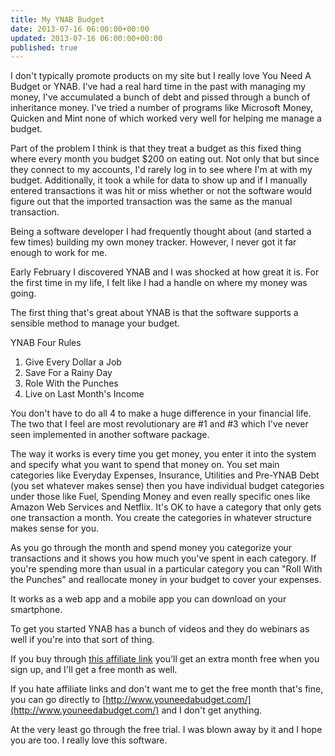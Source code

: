 ```yaml
---
title: My YNAB Budget
date: 2013-07-16 06:00:00+00:00
updated: 2013-07-16 06:00:00+00:00
published: true
---
```


I don't typically promote products on my site but I really love You Need A Budget or YNAB. I've had a real hard time in the past with managing my money, I've accumulated a bunch of debt and pissed through a bunch of inheritance money. I've tried a number of programs like Microsoft Money, Quicken and Mint none of which worked very well for helping me manage a budget.

Part of the problem I think is that they treat a budget as this fixed thing where every month you budget $200 on eating out. Not only that but since they connect to my accounts, I'd rarely log in to see where I'm at with my budget. Additionally, it took a while for data to show up and if I manually entered transactions it was hit or miss whether or not the software would figure out that the imported transaction was the same as the manual transaction.

Being a software developer I had frequently thought about (and started a few times) building my own money tracker. However, I never got it far enough to work for me.

Early February I discovered YNAB and I was shocked at how great it is. For the first time in my life, I felt like I had a handle on where my money was going.

The first thing that's great about YNAB is that the software supports a sensible method to manage your budget.

YNAB Four Rules

1. Give Every Dollar a Job
2. Save For a Rainy Day
3. Role With the Punches
4. Live on Last Month's Income

You don't have to do all 4 to make a huge difference in your financial life. The two that I feel are most revolutionary are #1 and #3 which I've never seen implemented in another software package.

The way it works is every time you get money, you enter it into the system and specify what you want to spend that money on. You set main categories like Everyday Expenses, Insurance, Utilities and Pre-YNAB Debt (you set whatever makes sense) then you have individual budget categories under those like Fuel, Spending Money and even really specific ones like Amazon Web Services and Netflix. It's OK to have a category that only gets one transaction a month. You create the categories in whatever structure makes sense for you.

As you go through the month and spend money you categorize your transactions and it shows you how much you've spent in each category. If you're spending more than usual in a particular category you can "Roll With the Punches" and reallocate money in your budget to cover your expenses.

It works as a web app and a mobile app you can download on your smartphone.

To get you started YNAB has a bunch of videos and they do webinars as well if you're into that sort of thing.

If you buy through [this affiliate link](https://ynab.com/referral/?ref=O-hWtHK7w9fQ_1G8&utm_source=customer_referral) you'll get an extra month free when you sign up, and I'll get a free month as well.

If you hate affiliate links and don't want me to get the free month that's fine, you can go directly to [http://www.youneedabudget.com/](http://www.youneedabudget.com/) and I don't get anything.

At the very least go through the free trial. I was blown away by it and I hope you are too. I really love this software.

